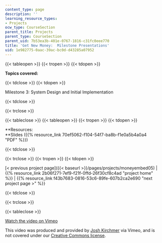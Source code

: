 ```yaml
---
content_type: page
description: ''
learning_resource_types:
- Projects
ocw_type: CourseSection
parent_title: Projects
parent_type: CourseSection
parent_uid: 7b53ea3b-401e-0767-1816-c31fc0eee770
title: 'Get New Money:  Milestone Presentations'
uid: 1e982775-0aac-39ac-bc0d-d43285a07952
---
```


{{< tableopen >}}
{{< tropen >}}
{{< tdopen >}}


**Topics covered:**


{{< tdclose >}}
{{< tdopen >}}


Milestone 3: System Design and Initial Implementation


{{< tdclose >}}

{{< trclose >}}

{{< tableclose >}}
{{< tableopen >}}
{{< tropen >}}
{{< tdopen >}}


**Resources:  
**Slides ({{% resource_link 70ef5062-f104-54f7-ba8b-f1e0a5b4a0a4 "PDF" %}})


{{< tdclose >}}

{{< trclose >}}
{{< tropen >}}
{{< tdopen >}}


[\< previous project page]({{< baseurl >}}/pages/projects/moneyembed05) | {{% resource_link 2b06f271-7ef9-f21f-0ffd-26f30cf8c4ad "project home" %}} | {{% resource_link f43b7683-0816-53c6-89fe-607b2ca2e690 "next project page >" %}}


{{< tdclose >}}

{{< trclose >}}

{{< tableclose >}}

[Watch the video on Vimeo](http://vimeo.com/moogaloop.swf?clip_id=2325072&server=vimeo.com&show_title=0&show_byline=0&show_portrait=0&color=&fullscreen=0&group_id=)

This video was produced and provided by [Josh Kirchmer](http://vimeo.com/user721639) via Vimeo, and is not covered under our [Creative Commons license](/terms/#cc).